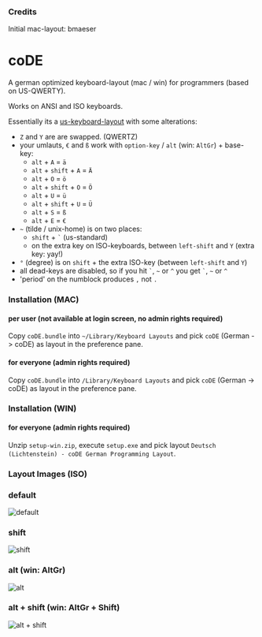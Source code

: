 ### Credits
Initial mac-layout: bmaeser


# coDE
A german optimized keyboard-layout (mac / win) for programmers (based on US-QWERTY).

Works on ANSI and ISO keyboards.

Essentially its a [us-keyboard-layout](http://en.wikipedia.org/wiki/File:KB_United_States-NoAltGr.svg) with some alterations:

* `Z` and `Y` are are swapped. (QWERTZ)
* your umlauts, `€` and `ß` work with `option-key` / `alt` (win: `AltGr`) + base-key:
    * `alt` + `A` = `ä`
    * `alt` + `shift` + `A` = `Ä`
    * `alt` + `O` = `ö`
    * `alt` + `shift` + `O` = `Ö`
    * `alt` + `U` = `ü`
    * `alt` + `shift` + `U` = `Ü`
    * `alt` + `S` = `ß`
    * `alt` + `E` = `€`
* `~` (tilde / unix-home) is on two places:
    * `shift` + `` ` `` (us-standard)
    * on the extra key on ISO-keyboards, between `left-shift` and `Y` (extra key: yay!)
* `°` (degree) is on `shift` + the extra ISO-key (between `left-shift` and `Y`)
* all dead-keys are disabled, so if you hit `` ` ``, `~` or `^` you get `` ` ``, `~` or `^`
* 'period' on the numblock produces `,` not `.`


### Installation (MAC)

#### per user (not available at login screen, no admin rights required)
Copy `coDE.bundle` into `~/Library/Keyboard Layouts` and pick `coDE` (German -> coDE) as layout in the preference pane.

#### for everyone (admin rights required)
Copy `coDE.bundle` into `/Library/Keyboard Layouts` and pick `coDE` (German -> coDE) as layout in the preference pane.


### Installation (WIN)

#### for everyone (admin rights required)
Unzip `setup-win.zip`, execute `setup.exe` and pick layout `Deutsch (Lichtenstein) - coDE German Programming Layout`.


### Layout Images (ISO)

### default
![default](https://raw.githubusercontent.com/progmem64/coDE/master/layout-img/default.png)

### shift
![shift](https://raw.githubusercontent.com/progmem64/coDE/master/layout-img/shift.png)

### alt (win: AltGr)
![alt](https://raw.githubusercontent.com/progmem64/coDE/master/layout-img/alt.png)

### alt + shift (win: AltGr + Shift)
![alt + shift](https://raw.githubusercontent.com/progmem64/coDE/master/layout-img/altshift.png)

